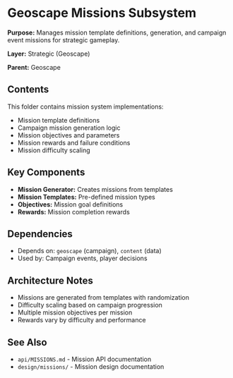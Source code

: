 # Geoscape Missions Subsystem

**Purpose:** Manages mission template definitions, generation, and campaign event missions for strategic gameplay.

**Layer:** Strategic (Geoscape)

**Parent:** Geoscape

## Contents

This folder contains mission system implementations:
- Mission template definitions
- Campaign mission generation logic
- Mission objectives and parameters
- Mission rewards and failure conditions
- Mission difficulty scaling

## Key Components

- **Mission Generator:** Creates missions from templates
- **Mission Templates:** Pre-defined mission types
- **Objectives:** Mission goal definitions
- **Rewards:** Mission completion rewards

## Dependencies

- Depends on: `geoscape` (campaign), `content` (data)
- Used by: Campaign events, player decisions

## Architecture Notes

- Missions are generated from templates with randomization
- Difficulty scaling based on campaign progression
- Multiple mission objectives per mission
- Rewards vary by difficulty and performance

## See Also

- `api/MISSIONS.md` - Mission API documentation
- `design/missions/` - Mission design documentation
